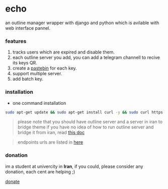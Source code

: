 # echo

an outline manager wrapper with django and python which is avilable with web interface pannel.


### features

1. tracks users which are expired and disable them.
2. each outline server you add, you can add a telegram channell to recive its keys QR.
3. create a [pastebin](https://paste.ubuntu.ir) for each key.
4. support multiple server.
5. add batch key.


### installation

- one command installation

```bash
sudo apt-get update && sudo apt-get install curl -y && sudo curl https://raw.githubusercontent.com/shabane/echo/master/install.sh | sh
```

> please note that you should have outline server and a server in iran to bridge theme
> if you have no idea of how to run outline server and bridge it from iran,
> read [this doc](https://shabane.github.io/echo/)

> endpoints urls are listed in [here](https://shabane.github.io/echo/endpoints)

### donation

im a student at univercity in **Iran**, if you could, please consider any donation, each cent are helping ;)

[donate](https://daramet.com/shabane)
